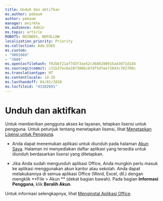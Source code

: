 ```yaml
---
title: Unduh dan aktifkan
ms.author: pebaum
author: pebaum
manager: mnirkhe
ms.audience: Admin
ms.topic: article
ROBOTS: NOINDEX, NOFOLLOW
localization_priority: Priority
ms.collection: Adm_O365
ms.custom:
- "9001669"
- "3800"
ms.openlocfilehash: f92bbf21af7d3f3ae52c3688288915a43071d1d4
ms.sourcegitcommit: c31b37ec6a107308bcbfdf5dfee72843c782700c
ms.translationtype: HT
ms.contentlocale: id-ID
ms.lasthandoff: 04/02/2020
ms.locfileid: "43102691"
---
```

# <a name="download-and-activate"></a>Unduh dan aktifkan

Untuk memberikan pengguna akses ke layanan, tetapkan lisensi untuk pengguna. Untuk petunjuk tentang menetapkan lisensi, lihat [Menetapkan Lisensi untuk Pengguna](https://docs.microsoft.com/microsoft-365/admin/manage/assign-licenses-to-users).

- Anda dapat menemukan aplikasi untuk diunduh pada halaman [Akun Saya](https://portal.office.com/account/#installs). Halaman ini menyediakan daftar aplikasi yang tersedia untuk diunduh berdasarkan lisensi yang ditetapkan. 

- Jika Anda sudah mengunduh aplikasi Office, Anda mungkin perlu masuk ke aplikasi menggunakan akun kantor atau sekolah. Anda dapat melakukannya di semua aplikasi Office (Word, Excel, dll.) dengan mengklik **File > Akun ** (dekat bagian bawah). Pada bagian **Informasi Pengguna**, klik **Beralih Akun**.

Untuk informasi selengkapnya, lihat [Menginstal Aplikasi Office](https://docs.microsoft.com/microsoft-365/admin/setup/install-applications).
